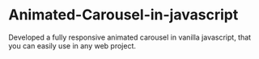# Animated-Carousel-in-javascript
Developed a fully responsive animated carousel in vanilla javascript, that you can easily use in any web project.
